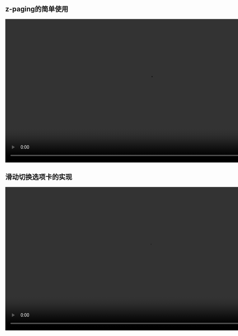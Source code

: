 ##  z-paging的简单使用
<video width="900" src="https://z-paging.zxlee.cn/z-paging-1.mp4" controls="controls">您的浏览器不支持 video 标签。</video>

##  滑动切换选项卡的实现
<video width="900" src="https://z-paging.zxlee.cn/z-paging-2.mp4" controls="controls">您的浏览器不支持 video 标签。</video>
